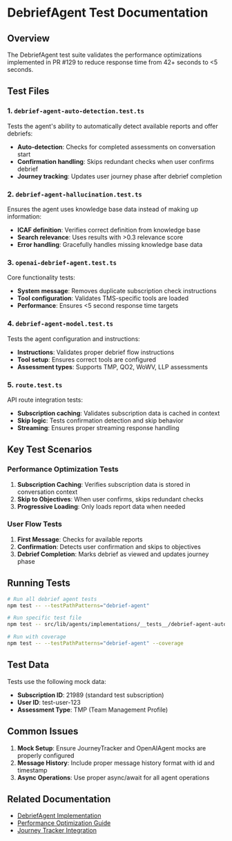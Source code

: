 # DebriefAgent Test Documentation

## Overview
The DebriefAgent test suite validates the performance optimizations implemented in PR #129 to reduce response time from 42+ seconds to <5 seconds.

## Test Files

### 1. `debrief-agent-auto-detection.test.ts`
Tests the agent's ability to automatically detect available reports and offer debriefs:
- **Auto-detection**: Checks for completed assessments on conversation start
- **Confirmation handling**: Skips redundant checks when user confirms debrief
- **Journey tracking**: Updates user journey phase after debrief completion

### 2. `debrief-agent-hallucination.test.ts`
Ensures the agent uses knowledge base data instead of making up information:
- **ICAF definition**: Verifies correct definition from knowledge base
- **Search relevance**: Uses results with >0.3 relevance score
- **Error handling**: Gracefully handles missing knowledge base data

### 3. `openai-debrief-agent.test.ts`
Core functionality tests:
- **System message**: Removes duplicate subscription check instructions
- **Tool configuration**: Validates TMS-specific tools are loaded
- **Performance**: Ensures <5 second response time targets

### 4. `debrief-agent-model.test.ts`
Tests the agent configuration and instructions:
- **Instructions**: Validates proper debrief flow instructions
- **Tool setup**: Ensures correct tools are configured
- **Assessment types**: Supports TMP, QO2, WoWV, LLP assessments

### 5. `route.test.ts`
API route integration tests:
- **Subscription caching**: Validates subscription data is cached in context
- **Skip logic**: Tests confirmation detection and skip behavior
- **Streaming**: Ensures proper streaming response handling

## Key Test Scenarios

### Performance Optimization Tests
1. **Subscription Caching**: Verifies subscription data is stored in conversation context
2. **Skip to Objectives**: When user confirms, skips redundant checks
3. **Progressive Loading**: Only loads report data when needed

### User Flow Tests
1. **First Message**: Checks for available reports
2. **Confirmation**: Detects user confirmation and skips to objectives
3. **Debrief Completion**: Marks debrief as viewed and updates journey phase

## Running Tests

```bash
# Run all debrief agent tests
npm test -- --testPathPatterns="debrief-agent"

# Run specific test file
npm test -- src/lib/agents/implementations/__tests__/debrief-agent-auto-detection.test.ts

# Run with coverage
npm test -- --testPathPatterns="debrief-agent" --coverage
```

## Test Data

Tests use the following mock data:
- **Subscription ID**: 21989 (standard test subscription)
- **User ID**: test-user-123
- **Assessment Type**: TMP (Team Management Profile)

## Common Issues

1. **Mock Setup**: Ensure JourneyTracker and OpenAIAgent mocks are properly configured
2. **Message History**: Include proper message history format with id and timestamp
3. **Async Operations**: Use proper async/await for all agent operations

## Related Documentation
- [DebriefAgent Implementation](../agents/debrief-agent.md)
- [Performance Optimization Guide](../performance/agent-optimization.md)
- [Journey Tracker Integration](../journey/journey-tracker.md)